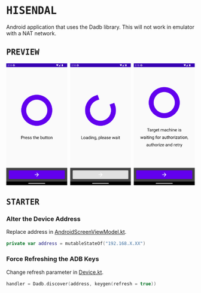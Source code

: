 <!--
<h2><samp>COVERAGE</samp></h2>
<h2><samp>DOWNLOAD</samp></h2>
<h2><samp>EXAMPLES</samp></h2>
<h2><samp>GUIDANCE</samp></h2>
<h2><samp>IGNITION</samp></h2>
<h2><samp>OVERVIEW</samp></h2>
<h2><samp>PICTURES</samp></h2>
<h2><samp>SHOWCASE</samp></h2>
<h2><samp>STARTING</samp></h2>
-->

# <samp>HISENDAL</samp>

Android application that uses the Dadb library.
This will not work in emulator with a NAT network.

## <samp>PREVIEW</samp>

<div><a href="assets/img1.png"><img src="assets/img1.png" width="32.333%"/></a><a><img src="assets/none.png" width="1.5%"/></a><a href="assets/img2.png"><img src="assets/img2.png" width="32.333%"/></a><a><img src="assets/none.png" width="1.5%"/></a><a href="assets/img3.png"><img src="assets/img3.png" width="32.333%"/></a></div>

## <samp>STARTER</samp>

### Alter the Device Address

Replace address in [AndroidScreenViewModel.kt](app/src/main/java/com/example/hisendal/AndroidScreenViewModel.kt).

```kotlin
private var address = mutableStateOf("192.168.X.XX")
```

### Force Refreshing the ADB Keys

Change refresh parameter in [Device.kt](app/src/main/java/com/example/hisendal/Device.kt).

```kotlin
handler = Dadb.discover(address, keygen(refresh = true))
```

